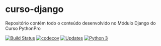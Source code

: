 # curso-django
Repositório contém todo o conteúdo desenvolvido no Módulo Django do Curso PythonPro

[![Build Status](https://travis-ci.org/enosteteo/curso-django.svg?branch=master)](https://travis-ci.org/enosteteo/curso-django)
[![codecov](https://codecov.io/gh/enosteteo/curso-django/branch/master/graph/badge.svg)](https://codecov.io/gh/enosteteo/curso-django)
[![Updates](https://pyup.io/repos/github/enosteteo/curso-django/shield.svg)](https://pyup.io/repos/github/enosteteo/curso-django/)
[![Python 3](https://pyup.io/repos/github/enosteteo/curso-django/python-3-shield.svg)](https://pyup.io/repos/github/enosteteo/curso-django/)
